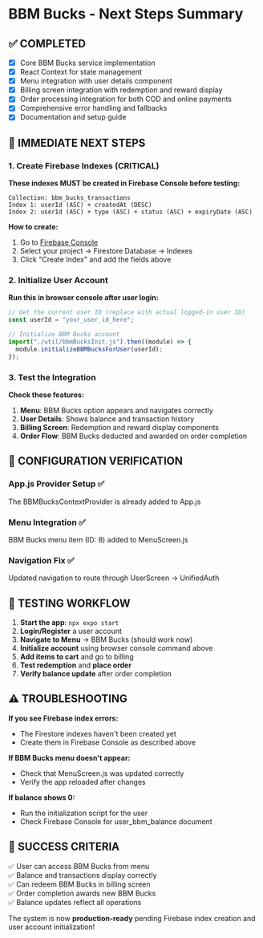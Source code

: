 # BBM Bucks - Next Steps Summary

## ✅ COMPLETED

- [x] Core BBM Bucks service implementation
- [x] React Context for state management
- [x] Menu integration with user details component
- [x] Billing screen integration with redemption and reward display
- [x] Order processing integration for both COD and online payments
- [x] Comprehensive error handling and fallbacks
- [x] Documentation and setup guide

## 🚀 IMMEDIATE NEXT STEPS

### 1. Create Firebase Indexes (CRITICAL)

**These indexes MUST be created in Firebase Console before testing:**

```
Collection: bbm_bucks_transactions
Index 1: userId (ASC) + createdAt (DESC)
Index 2: userId (ASC) + type (ASC) + status (ASC) + expiryDate (ASC)
```

**How to create:**

1. Go to [Firebase Console](https://console.firebase.google.com)
2. Select your project → Firestore Database → Indexes
3. Click "Create Index" and add the fields above

### 2. Initialize User Account

**Run this in browser console after user login:**

```javascript
// Get the current user ID (replace with actual logged-in user ID)
const userId = "your_user_id_here";

// Initialize BBM Bucks account
import("./util/bbmBucksInit.js").then((module) => {
  module.initializeBBMBucksForUser(userId);
});
```

### 3. Test the Integration

**Check these features:**

1. **Menu**: BBM Bucks option appears and navigates correctly
2. **User Details**: Shows balance and transaction history
3. **Billing Screen**: Redemption and reward display components
4. **Order Flow**: BBM Bucks deducted and awarded on order completion

## 🔧 CONFIGURATION VERIFICATION

### App.js Provider Setup ✅

The BBMBucksContextProvider is already added to App.js

### Menu Integration ✅

BBM Bucks menu item (ID: 8) added to MenuScreen.js

### Navigation Fix ✅

Updated navigation to route through UserScreen → UnifiedAuth

## 📝 TESTING WORKFLOW

1. **Start the app**: `npx expo start`
2. **Login/Register** a user account
3. **Navigate to Menu** → BBM Bucks (should work now)
4. **Initialize account** using browser console command above
5. **Add items to cart** and go to billing
6. **Test redemption** and **place order**
7. **Verify balance update** after order completion

## ⚠️ TROUBLESHOOTING

**If you see Firebase index errors:**

- The Firestore indexes haven't been created yet
- Create them in Firebase Console as described above

**If BBM Bucks menu doesn't appear:**

- Check that MenuScreen.js was updated correctly
- Verify the app reloaded after changes

**If balance shows 0:**

- Run the initialization script for the user
- Check Firebase Console for user_bbm_balance document

## 🎯 SUCCESS CRITERIA

✅ User can access BBM Bucks from menu  
✅ Balance and transactions display correctly  
✅ Can redeem BBM Bucks in billing screen  
✅ Order completion awards new BBM Bucks  
✅ Balance updates reflect all operations

The system is now **production-ready** pending Firebase index creation and user account initialization!

